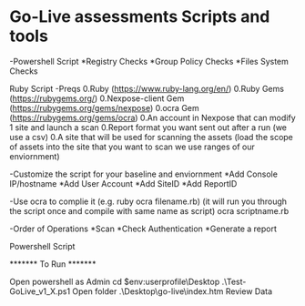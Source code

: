 Go-Live assessments Scripts and tools
======================================

-Powershell Script
*Registry Checks
*Group Policy Checks
*Files System Checks

Ruby Script
-Preqs
	0.Ruby (https://www.ruby-lang.org/en/)
	0.Ruby Gems (https://rubygems.org/)
	0.Nexpose-client Gem (https://rubygems.org/gems/nexpose)
	0.ocra Gem (https://rubygems.org/gems/ocra)
	0.An account in Nexpose that can modify 1 site and launch a scan
	0.Report format you want sent out after a run (we use a csv)
	0.A site that will be used for scanning the assets (load the scope of assets into the site that you want to scan we use ranges of our enviornment)
	
	
-Customize the script for your baseline and enviornment
	*Add Console IP/hostname
	*Add User Account
	*Add SiteID
	*Add ReportID
	
-Use ocra to complie it (e.g. ruby ocra filename.rb)
(it will run you through the script once and compile with same name as script)
ocra scriptname.rb
	
-Order of Operations
	*Scan
	*Check Authentication
	*Generate a report
	
Powershell Script


******* To Run *******

Open powershell as Admin
cd $env:userprofile\Desktop
.\Test-GoLive_v1_X.ps1
Open folder .\Desktop\go-live\index.htm Review Data

 

